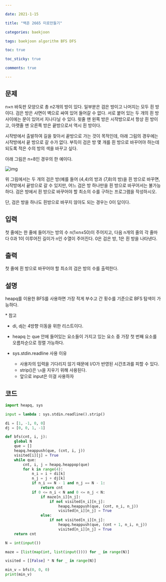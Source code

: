 ```yaml
---

date: 2021-1-15

title: "백준 2665 미로만들기"

categories: baekjoon

tags: baekjoon algorithm BFS DFS

toc: true

toc_sticky: true

comments: true

---
```


## 문제

n×n 바둑판 모양으로 총 n2개의 방이 있다. 일부분은 검은 방이고 나머지는 모두 흰 방이다. 검은 방은 사면이 벽으로 싸여 있어 들어갈 수 없다. 서로 붙어 있는 두 개의 흰 방 사이에는 문이 있어서 지나다닐 수 있다. 윗줄 맨 왼쪽 방은 시작방으로서 항상 흰 방이고, 아랫줄 맨 오른쪽 방은 끝방으로서 역시 흰 방이다.

시작방에서 출발하여 길을 찾아서 끝방으로 가는 것이 목적인데, 아래 그림의 경우에는 시작방에서 끝 방으로 갈 수가 없다. 부득이 검은 방 몇 개를 흰 방으로 바꾸어야 하는데 되도록 적은 수의 방의 색을 바꾸고 싶다.

아래 그림은 n=8인 경우의 한 예이다.

![img](https://www.acmicpc.net/upload/images/MW747ysuRPRpii4KaUvptRDAx46g.png)

위 그림에서는 두 개의 검은 방(예를 들어 (4,4)의 방과 (7,8)의 방)을 흰 방으로 바꾸면, 시작방에서 끝방으로 갈 수 있지만, 어느 검은 방 하나만을 흰 방으로 바꾸어서는 불가능하다. 검은 방에서 흰 방으로 바꾸어야 할 최소의 수를 구하는 프로그램을 작성하시오.

단, 검은 방을 하나도 흰방으로 바꾸지 않아도 되는 경우는 0이 답이다.



## 입력

첫 줄에는 한 줄에 들어가는 방의 수 n(1≤n≤50)이 주어지고, 다음 n개의 줄의 각 줄마다 0과 1이 이루어진 길이가 n인 수열이 주어진다. 0은 검은 방, 1은 흰 방을 나타낸다.



## 출력

첫 줄에 흰 방으로 바꾸어야 할 최소의 검은 방의 수를 출력한다.



## 설명
heapq를 이용한 BFS를 사용하면 가장 적게 부수고 간 횟수를 기준으로 BFS 탐색이 가능하다.



\* 참고

- di, dj는 4방향 이동을 위한 리스트이다.

- heapq 는 que 안에 들어있는 요소들이 가지고 있는 요소 중 가장 첫 번째 요소를 오름차순으로 정렬 가능하다.

- sys.stdin.readline 사용 이유
  - 사용자의 입력을 기다리지 않기 때문에 I/O가 반영된 시간초과를 피할 수 있다.
  - strip()은 `\n`을 지우기 위해 사용된다.
  - 앞으로 input은 이걸 사용하자



## 코드
```python
import heapq, sys

input = lambda : sys.stdin.readline().strip()

di = [1, -1, 0, 0]
dj = [0, 0, 1, -1]

def bfs(cnt, i, j):
    global N
    que = []
    heapq.heappush(que, (cnt, i, j))
    visited[i][j] = True
    while que:
        cnt, i, j = heapq.heappop(que)
        for k in range(4):
            n_i = i + di[k]
            n_j = j + dj[k]
            if n_i == N - 1 and n_j == N - 1:
                return cnt
            if 0 <= n_i < N and 0 <= n_j < N:
                if maze[n_i][n_j]:
                    if not visited[n_i][n_j]:
                        heapq.heappush(que, (cnt, n_i, n_j))
                        visited[n_i][n_j] = True
                else:
                    if not visited[n_i][n_j]:
                        heapq.heappush(que, (cnt + 1, n_i, n_j))
                        visited[n_i][n_j] = True
    return cnt

N = int(input())

maze = [list(map(int, list(input()))) for _ in range(N)]

visited = [[False] * N for _ in range(N)]

min_v = bfs(0, 0, 0)
print(min_v)
```